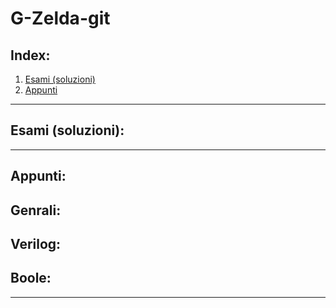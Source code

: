 # G-Zelda-git

## Index:
1. [Esami (soluzioni)](#Esami-(soluzioni))
2. [Appunti](#Appunti)

---

## Esami (soluzioni):


---

## Appunti:
**Genrali:**
- 

**Verilog:**
- 

**Boole:**
- 

---
